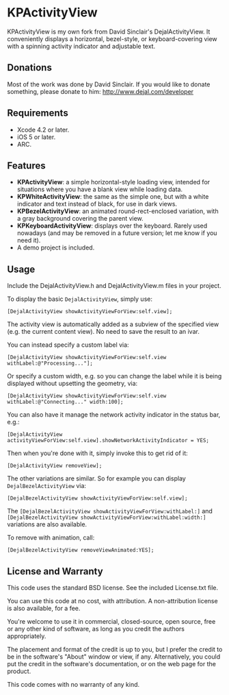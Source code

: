 KPActivityView
==============

KPActivityView is my own fork from David Sinclair's DejalActivityView. It conveniently displays a horizontal, bezel-style, or keyboard-covering view with a spinning activity indicator and adjustable text. 


Donations
---------

Most of the work was done by David Sinclair. If you would like to donate something, please donate to him: <http://www.dejal.com/developer> 


Requirements
------------

- Xcode 4.2 or later.
- iOS 5 or later.
- ARC.


Features
--------

- **KPActivityView**: a simple horizontal-style loading view, intended for situations where you have a blank view while loading data.
- **KPWhiteActivityView**: the same as the simple one, but with a white indicator and text instead of black, for use in dark views.
- **KPBezelActivityView**: an animated round-rect-enclosed variation, with a gray background covering the parent view.
- **KPKeyboardActivityView**: displays over the keyboard.  Rarely used nowadays (and may be removed in a future version; let me know if you need it).
- A demo project is included.


Usage
-----

Include the DejalActivityView.h and DejalActivityView.m files in your project.

To display the basic `DejalActivityView`, simply use:

	[DejalActivityView showActivityViewForView:self.view];

The activity view is automatically added as a subview of the specified view (e.g. the current content view). No need to save the result to an ivar.

You can instead specify a custom label via:

	[DejalActivityView showActivityViewForView:self.view withLabel:@"Processing..."];

Or specify a custom width, e.g. so you can change the label while it is being displayed without upsetting the geometry, via:

	[DejalActivityView showActivityViewForView:self.view withLabel:@"Connecting..." width:100];

You can also have it manage the network activity indicator in the status bar, e.g.:

	[DejalActivityView activityViewForView:self.view].showNetworkActivityIndicator = YES;

Then when you're done with it, simply invoke this to get rid of it:

	[DejalActivityView removeView];

The other variations are similar.  So for example you can display `DejalBezelActivityView` via:

	[DejalBezelActivityView showActivityViewForView:self.view];

The `[DejalBezelActivityView showActivityViewForView:withLabel:]` and `[DejalBezelActivityView showActivityViewForView:withLabel:width:]` variations are also available.

To remove with animation, call:

	[DejalBezelActivityView removeViewAnimated:YES];


License and Warranty
--------------------

This code uses the standard BSD license.  See the included License.txt file.  

You can use this code at no cost, with attribution.  A non-attribution license is also available, for a fee.

You're welcome to use it in commercial, closed-source, open source, free or any other kind of software, as long as you credit the authors appropriately.

The placement and format of the credit is up to you, but I prefer the credit to be in the software's "About" window or view, if any. Alternatively, you could put the credit in the software's documentation, or on the web page for the product. 

This code comes with no warranty of any kind. 

